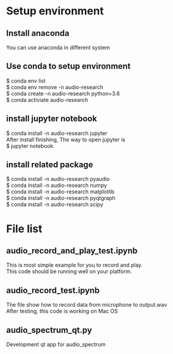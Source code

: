 # Setup environment
## Install anaconda
You can use anaconda in different system  
## Use conda to setup environment
$ conda env list     
$ conda env remove -n audio-research  
$ conda create -n audio-research python=3.6  
$ conda activiate audio-research  
## install jupyter notebook
$ conda install -n audio-research jupyter    
After install finishing, The way to open jupyter is   
$ jupyter notebook   
## install related package 
$ conda install -n audio-research pyaudio   
$ conda install -n audio-research numpy  
$ conda install -n audio-research matplotlib  
$ conda install -n audio-research pyqtgraph  
$ conda install -n audio-research scipy  

# File list  
## audio_record_and_play_test.ipynb  
This is most simple example for you to record and play.  
This code should be running well on your platform.  
## audio_record_test.ipynb
The file show how to record data from microphone to output.wav  
After testing, this code is working on Mac OS     
## audio_spectrum_qt.py  
Development qt app for audio_spectrum  
